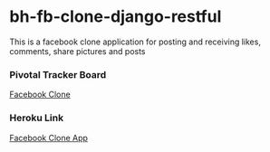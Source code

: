 # bh-fb-clone-django-restful
This is a facebook clone application for posting and receiving likes, comments, share pictures and posts

### Pivotal Tracker Board
[Facebook Clone](https://www.pivotaltracker.com/n/projects/2396204)

### Heroku Link
[Facebook Clone App](https://django-rest-facebook-clone.herokuapp.com/)
